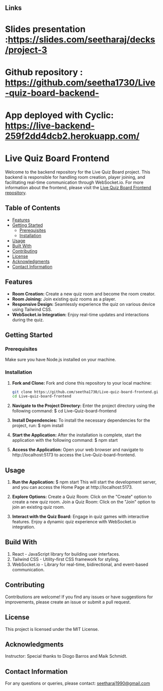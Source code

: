 ## Links

# Slides presentation :https://slides.com/seetharaj/decks/project-3

# Github repository : https://github.com/seetha1730/Live-quiz-board-backend-

# App deployed with Cyclic: https://live-backend-259f2dd4dcb2.herokuapp.com/

# Live Quiz Board Frontend

Welcome to the backend repository for the Live Quiz Board project. This backend is responsible for handling room creation, player joining, and facilitating real-time communication through WebSocket.io. For more information about the frontend, please visit the [Live Quiz Board Frontend repository](https://github.com/seetha1730/Live-Quiz-board-frontend).

## Table of Contents

- [Features](#features)
- [Getting Started](#getting-started)
  - [Prerequisites](#prerequisites)
  - [Installation](#installation)
- [Usage](#usage)
- [Built With](#built-with)
- [Contributing](#contributing)
- [License](#license)
- [Acknowledgments](#acknowledgments)
- [Contact Information](#contact-information)

## Features

- **Room Creation:** Create a new quiz room and become the room creator.
- **Room Joining:** Join existing quiz rooms as a player.
- **Responsive Design:** Seamlessly experience the quiz on various device using Tailwind CSS.
- **WebSocket.io Integration:** Enjoy real-time updates and interactions during the quiz.

## Getting Started

### Prerequisites

Make sure you have Node.js installed on your machine.

### Installation

1. **Fork and Clone:**
   Fork and clone this repository to your local machine:

   ```bash
   git clone https://github.com/seetha1730/Live-quiz-board-frontend.git
   cd Live-quiz-board-frontend

   ```

2. **Navigate to the Project Directory:**
   Enter the project directory using the following command:
   $ cd Live-Quiz-board-frontend

3. **Install Dependencies:**
   To install the necessary dependencies for the project, run:
   $ npm install
4. **Start the Application:**
   After the installation is complete, start the application with the following command:
   $ npm start
5. **Access the Application:**
   Open your web browser and navigate to http://localhost:5173 to access the Live-Quiz-board-frontend.

## Usage

1. **Run the Application:**
   $ npm start
   This will start the development server, and you can access the Home Page at http://localhost:5173.

2. **Explore Options:**
   Create a Quiz Room: Click on the "Create" option to create a new quiz room.
   Join a Quiz Room: Click on the "Join" option to join an existing quiz room.

3. **Interact with the Quiz Board:**
   Engage in quiz games with interactive features.
   Enjoy a dynamic quiz experience with WebSocket.io integration.

## Build With

1. React - JavaScript library for building user interfaces.
2. Tailwind CSS - Utility-first CSS framework for styling.
3. WebSocket.io - Library for real-time, bidirectional, and event-based communication.

## Contributing

Contributions are welcome! If you find any issues or have suggestions for improvements, please create an issue or submit a pull request.

## License

This project is licensed under the MIT License.

## Acknowledgments

Instructor: Special thanks to Diogo Barros and Maik Schmidt.

## Contact Information

For any questions or queries, please contact: seetharaj1990@gmail.com

